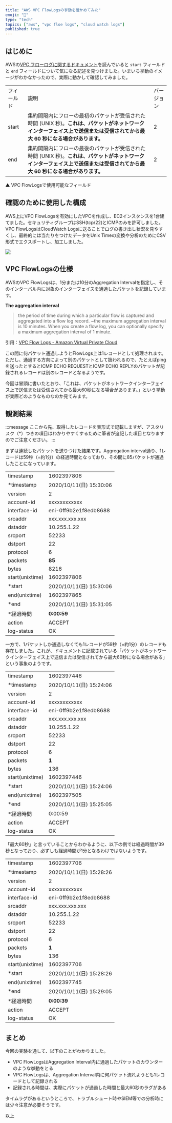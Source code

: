 ```yaml
---
title: "AWS VPC FlowLogsの挙動を確かめてみた"
emoji: "🧪"
type: "tech"
topics: ["aws", "vpc floe logs", "cloud watch logs"]
published: true
---
```


## はじめに

AWSの[VPC フローログに関するドキュメント](https://docs.aws.amazon.com/ja_jp/vpc/latest/userguide/flow-logs.html)を読んでいると `start` フィールドと `end` フィールドについて気になる記述を見つけました。いまいち挙動のイメージがわかなかったので、実際に動かして確認してみました。

<table>
	<tr>
		<td>フィールド</td>
		<td>説明</td>
		<td>バージョン</td>
	</tr>
	<tr>
		<td>start</td>
		<td>集約間隔内にフローの最初のパケットが受信された時間 (UNIX 秒)。<b>これは、パケットがネットワークインターフェイス上で送信または受信されてから最大 60 秒になる場合があります。</b></td>
		<td>2</td>
	</tr>
	<tr>
		<td>end</td>
		<td>集約間隔内にフローの最後のパケットが受信された時間 (UNIX 秒)。<b>これは、パケットがネットワークインターフェイス上で送信または受信されてから最大 60 秒になる場合があります。</b></td>
		<td>2</td>
	</tr>
</table>

▲ VPC FlowLogsで使用可能なフィールド

## 確認のために使用した構成

AWS上にVPC FlowLogsを有効にしたVPCを作成し、EC2インスタンスを1台建てました。セキュリティグループはSSH(tcp/22)とICMPのみを許可しました。VPC FlowLogsはCloudWatch Logsに送ることでログの書き出し状況を見やすくし、最終的には当たりをつけたデータをUnix Timeの変換や分析のためにCSV形式でエクスポートし、加工しました。

![](https://storage.googleapis.com/zenn-user-upload/w4aalll92iqnh3yjauadcod6jxy4)

## VPC FlowLogsの仕様

AWSのVPC FlowLogsは、1分または10分のAggregation Intervalを指定し、そのインターバル内に対象のインターフェイスを通過したパケットを記録しています。

**The aggregation interval**

> the period of time during which a particular flow is captured and aggregated into a flow log record. ~the maximum aggregation interval is 10 minutes. When you create a flow log, you can optionally specify a maximum aggregation interval of 1 minute.

引用：[VPC Flow Logs \- Amazon Virtual Private Cloud](https://docs.aws.amazon.com/vpc/latest/userguide/flow-logs.html)

この間に何パケット通過しようとFlowLogs上は1レコードとして処理されます。ただし、通過する方向によって別のパケットとして扱われるので、たとえばpingを送ったとするとICMP ECHO REQUESTとICMP ECHO REPLYのパケットが記録されるレコードは別のレコードとなるようです。

今回は冒頭に書いたとおり、「これは、パケットがネットワークインターフェイス上で送信または受信されてから最大60秒になる場合があります。」という挙動が実際どのようなものなのか見てみます。

## 観測結果

:::message
ここから先、取得したレコードを表形式で記載しますが、アスタリスク（*）つきの項目はわかりやすくするために筆者が追記した項目となりますのでご注意ください。
:::

まずは連続したパケットを送りつけた結果です。Aggregation interval通り、1レコードは59秒（=約1分）の経過時間となっており、その間に85パケットが通過したことになっています。

<table>
	<tr>
		<td>timestamp</td>
		<td>1602397806</td>
	</tr>
	<tr>
		<td>*timestamp</td>
		<td>2020/10/11(日) 15:30:06</td>
	</tr>
	<tr>
		<td>version</td>
		<td>2</td>
	</tr>
	<tr>
		<td>account-id</td>
		<td>xxxxxxxxxxxx</td>
	</tr>
	<tr>
		<td>interface-id</td>
		<td>eni-0ff9b2e1f8edb8688</td>
	</tr>
	<tr>
		<td>srcaddr</td>
		<td>xxx.xxx.xxx.xxx</td>
	</tr>
	<tr>
		<td>dstaddr</td>
		<td>10.255.1.22</td>
	</tr>
	<tr>
		<td>srcport</td>
		<td>52233</td>
	</tr>
	<tr>
		<td>dstport</td>
		<td>22</td>
	</tr>
	<tr>
		<td>protocol</td>
		<td>6</td>
	</tr>
	<tr>
		<td>packets</td>
		<td><b>85</b></td>
	</tr>
	<tr>
		<td>bytes</td>
		<td>8216</td>
	</tr>
	<tr>
		<td>start(unixtime)</td>
		<td>1602397806</td>
	</tr>
	<tr>
		<td>*start</td>
		<td>2020/10/11(日) 15:30:06</td>
	</tr>
	<tr>
		<td>end(unixtime)</td>
		<td>1602397865</td>
	</tr>
	<tr>
		<td>*end</td>
		<td>2020/10/11(日) 15:31:05</td>
	</tr>
	<tr>
		<td>*経過時間</td>
		<td><b>0:00:59</b></td>
	</tr>
	<tr>
		<td>action</td>
		<td>ACCEPT</td>
	</tr>
	<tr>
		<td>log-status</td>
		<td>OK</td>
	</tr>
</table>

一方で、1パケットしか通過しなくても1レコードが59秒（=約1分）のレコードも存在しました。これが、ドキュメントに記載されている「パケットがネットワークインターフェイス上で送信または受信されてから最大60秒になる場合がある」という事象のようです。

<table>
	<tr>
		<td>timestamp</td>
		<td>1602397446</td>
	</tr>
	<tr>
		<td>*timestamp</td>
		<td>2020/10/11(日) 15:24:06</td>
	</tr>
	<tr>
		<td>version</td>
		<td>2</td>
	</tr>
	<tr>
		<td>account-id</td>
		<td>xxxxxxxxxxxx</td>
	</tr>
	<tr>
		<td>interface-id</td>
		<td>eni-0ff9b2e1f8edb8688</td>
	</tr>
	<tr>
		<td>srcaddr</td>
		<td>xxx.xxx.xxx.xxx</td>
	</tr>
	<tr>
		<td>dstaddr</td>
		<td>10.255.1.22</td>
	</tr>
	<tr>
		<td>srcport</td>
		<td>52233</td>
	</tr>
	<tr>
		<td>dstport</td>
		<td>22</td>
	</tr>
	<tr>
		<td>protocol</td>
		<td>6</td>
	</tr>
	<tr>
		<td>packets</td>
		<td><b>1</b></td>
	</tr>
	<tr>
		<td>bytes</td>
		<td>136</td>
	</tr>
	<tr>
		<td>start(unixtime)</td>
		<td>1602397446</td>
	</tr>
	<tr>
		<td>*start</td>
		<td>2020/10/11(日) 15:24:06</td>
	</tr>
	<tr>
		<td>end(unixtime)</td>
		<td>1602397505</td>
	</tr>
	<tr>
		<td>*end</td>
		<td>2020/10/11(日) 15:25:05</td>
	</tr>
	<tr>
		<td>*経過時間</td>
		<td>0:00:59</td>
	</tr>
	<tr>
		<td>action</td>
		<td>ACCEPT</td>
	</tr>
	<tr>
		<td>log-status</td>
		<td>OK</td>
	</tr>
</table>

「最大60秒」と言っていることからわかるように、以下の例では経過時間が39秒となっており、必ずしも経過時間が1分となるわけではないようです。

<table>
	<tr>
		<td>timestamp</td>
		<td>1602397706</td>
	</tr>
	<tr>
		<td>*timestamp</td>
		<td>2020/10/11(日) 15:28:26</td>
	</tr>
	<tr>
		<td>version</td>
		<td>2</td>
	</tr>
	<tr>
		<td>account-id</td>
		<td>xxxxxxxxxxxx</td>
	</tr>
	<tr>
		<td>interface-id</td>
		<td>eni-0ff9b2e1f8edb8688</td>
	</tr>
	<tr>
		<td>srcaddr</td>
		<td>xxx.xxx.xxx.xxx</td>
	</tr>
	<tr>
		<td>dstaddr</td>
		<td>10.255.1.22</td>
	</tr>
	<tr>
		<td>srcport</td>
		<td>52233</td>
	</tr>
	<tr>
		<td>dstport</td>
		<td>22</td>
	</tr>
	<tr>
		<td>protocol</td>
		<td>6</td>
	</tr>
	<tr>
		<td>packets</td>
		<td><b>1</b></td>
	</tr>
	<tr>
		<td>bytes</td>
		<td>136</td>
	</tr>
	<tr>
		<td>start(unixtime)</td>
		<td>1602397706</td>
	</tr>
	<tr>
		<td>*start</td>
		<td>2020/10/11(日) 15:28:26</td>
	</tr>
	<tr>
		<td>end(unixtime)</td>
		<td>1602397745</td>
	</tr>
	<tr>
		<td>*end</td>
		<td>2020/10/11(日) 15:29:05</td>
	</tr>
	<tr>
		<td>*経過時間</td>
		<td><b>0:00:39</b></td>
	</tr>
	<tr>
		<td>action</td>
		<td>ACCEPT</td>
	</tr>
	<tr>
		<td>log-status</td>
		<td>OK</td>
	</tr>
</table>

## まとめ

今回の実験を通して、以下のことがわかりました。

- VPC FlowLogsはAggregation Interval内に通過したパケットのカウンターのような挙動をとる
- VPC FlowLogsは、Aggregation Interval内に何パケット流れようとも1レコードとして記録される
- 記録される時間は、実際にパケットが通過した時間と最大60秒のラグがある

タイムラグがあるというところで、トラブルシュート時やSIEM等での分析時には少々注意が必要そうです。

以上